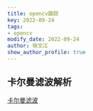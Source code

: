 ```yaml
---
title: opencv跟踪
key: 2022-09-24
tags: 
- opencv
modify_date: 2022-09-24
author: 徐文江
show_author_profile: true
---
```



## 卡尔曼滤波解析
<!--more-->     
[卡尔曼滤波](https://www.zhihu.com/question/23971601/answer/380968872)			





